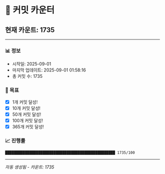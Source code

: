 # 🔢 커밋 카운터

## 현재 카운트: 1735

---

### 📊 정보
- 시작일: 2025-09-01
- 마지막 업데이트: 2025-09-01 01:58:16
- 총 커밋 수: 1735

### 🎯 목표
- [x] 1개 커밋 달성!
- [x] 10개 커밋 달성!
- [x] 50개 커밋 달성!
- [x] 100개 커밋 달성!
- [x] 365개 커밋 달성!

### 📈 진행률
```
██████████████████████████████████████████████████ 1735/100
```

---
*자동 생성됨 - 카운트: 1735*

